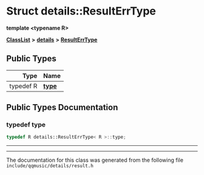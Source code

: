 

# Struct details::ResultErrType

**template &lt;typename R&gt;**



[**ClassList**](annotated.md) **>** [**details**](namespacedetails.md) **>** [**ResultErrType**](structdetails_1_1ResultErrType.md)






















## Public Types

| Type | Name |
| ---: | :--- |
| typedef R | [**type**](#typedef-type)  <br> |
















































## Public Types Documentation




### typedef type 

```C++
typedef R details::ResultErrType< R >::type;
```




<hr>

------------------------------
The documentation for this class was generated from the following file `include/qqmusic/details/result.h`

